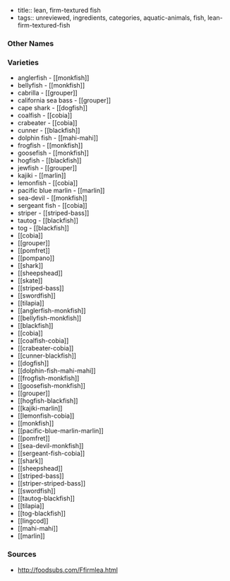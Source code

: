 - title:: lean, firm-textured fish
- tags:: unreviewed, ingredients, categories, aquatic-animals, fish, lean-firm-textured-fish


### Other Names


### Varieties

* anglerfish - [[monkfish]]
* bellyfish - [[monkfish]]
* cabrilla - [[grouper]]
* california sea bass - [[grouper]]
* cape shark - [[dogfish]]
* coalfish - [[cobia]]
* crabeater - [[cobia]]
* cunner - [[blackfish]]
* dolphin fish - [[mahi-mahi]]
* frogfish - [[monkfish]]
* goosefish - [[monkfish]]
* hogfish - [[blackfish]]
* jewfish - [[grouper]]
* kajiki - [[marlin]]
* lemonfish - [[cobia]]
* pacific blue marlin - [[marlin]]
* sea-devil - [[monkfish]]
* sergeant fish - [[cobia]]
* striper - [[striped-bass]]
* tautog - [[blackfish]]
* tog - [[blackfish]]
* [[cobia]]
* [[grouper]]
* [[pomfret]]
* [[pompano]]
* [[shark]]
* [[sheepshead]]
* [[skate]]
* [[striped-bass]]
* [[swordfish]]
* [[tilapia]]
* [[anglerfish-monkfish]]
* [[bellyfish-monkfish]]
* [[blackfish]]
* [[cobia]]
* [[coalfish-cobia]]
* [[crabeater-cobia]]
* [[cunner-blackfish]]
* [[dogfish]]
* [[dolphin-fish-mahi-mahi]]
* [[frogfish-monkfish]]
* [[goosefish-monkfish]]
* [[grouper]]
* [[hogfish-blackfish]]
* [[kajiki-marlin]]
* [[lemonfish-cobia]]
* [[monkfish]]
* [[pacific-blue-marlin-marlin]]
* [[pomfret]]
* [[sea-devil-monkfish]]
* [[sergeant-fish-cobia]]
* [[shark]]
* [[sheepshead]]
* [[striped-bass]]
* [[striper-striped-bass]]
* [[swordfish]]
* [[tautog-blackfish]]
* [[tilapia]]
* [[tog-blackfish]]
* [[lingcod]]
* [[mahi-mahi]]
* [[marlin]]

### Sources
* http://foodsubs.com/Ffirmlea.html
